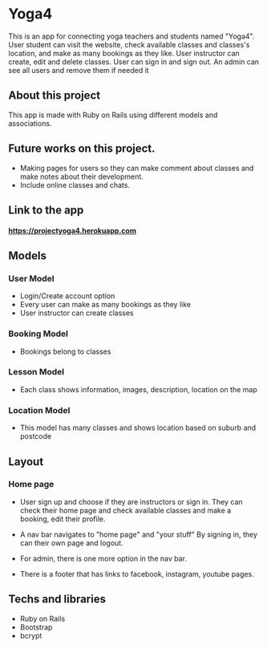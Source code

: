 # Yoga4

This is an app for connecting yoga teachers and students named "Yoga4". User student can visit the website, check available classes and classes's location, and make as many bookings as they like. User instructor can create, edit and delete classes.
User can sign in and sign out. An admin can see all users and remove them if needed it

## About this project
This app is made with Ruby on Rails using different models and associations.

## Future works on this project.
* Making pages for users so they can make comment about classes and make notes about their development.
* Include online classes and chats.


## Link to the app

#### https://projectyoga4.herokuapp.com

## Models

### User Model
* Login/Create account option
* Every user can make as many bookings as they like
* User instructor can create classes

### Booking Model
* Bookings belong to classes

### Lesson Model
* Each class shows information, images, description, location on the map

### Location Model
* This model has many classes and shows location based on suburb and postcode


## Layout

### Home page
* User sign up and choose if they are instructors or sign in. They can check their home page and check available classes and make a booking, edit their profile.
* A nav bar  navigates to "home page" and "your stuff"
By signing in, they can their own page and logout.
* For admin, there is one more option in the nav bar.

* There is a footer that has links to facebook, instagram, youtube pages.


## Techs and libraries
* Ruby on Rails
* Bootstrap
* bcrypt
